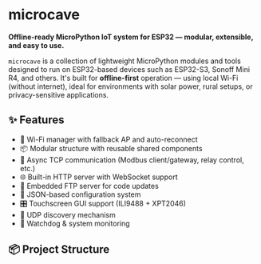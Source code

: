 # microcave

**Offline-ready MicroPython IoT system for ESP32 — modular, extensible, and easy to use.**

`microcave` is a collection of lightweight MicroPython modules and tools designed to run on ESP32-based devices such as ESP32-S3, Sonoff Mini R4, and others. It's built for **offline-first** operation — using local Wi-Fi (without internet), ideal for environments with solar power, rural setups, or privacy-sensitive applications.

## ✨ Features

- 🔌 Wi-Fi manager with fallback AP and auto-reconnect
- 📦 Modular structure with reusable shared components
- 🔁 Async TCP communication (Modbus client/gateway, relay control, etc.)
- 🌐 Built-in HTTP server with WebSocket support
- 📁 Embedded FTP server for code updates
- 🔄 JSON-based configuration system
- 🎛️ Touchscreen GUI support (ILI9488 + XPT2046)
- 📡 UDP discovery mechanism
- 🧠 Watchdog & system monitoring

## 📦 Project Structure

